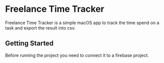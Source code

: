 # Freelance Time Tracker

Freelance Time Tracker is a simple macOS app to track the time spend on a task and export the result into csv.

## Getting Started

Before running the project you need to connect it to a firebase project.
